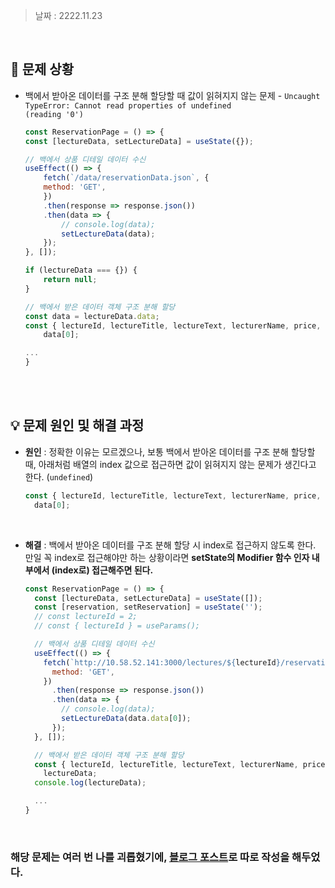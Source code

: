 > 날짜 : 2222.11.23

<br />

## 🚨 문제 상황

- 백에서 받아온 데이터를 구조 분해 할당할 때 값이 읽혀지지 않는 문제 - <code>Uncaught TypeError: Cannot read properties of undefined (reading '0')</code>

  ```js
  const ReservationPage = () => {
  const [lectureData, setLectureData] = useState({});

  // 백에서 상품 디테일 데이터 수신
  useEffect(() => {
      fetch(`/data/reservationData.json`, {
      method: 'GET',
      })
      .then(response => response.json())
      .then(data => {
          // console.log(data);
          setLectureData(data);
      });
  }, []);

  if (lectureData === {}) {
      return null;
  }

  // 백에서 받은 데이터 객체 구조 분해 할당
  const data = lectureData.data;
  const { lectureId, lectureTitle, lectureText, lecturerName, price, images } =
      data[0];

  ...
  }
  ```

<br /><br />

## 💡 문제 원인 및 해결 과정

- <strong>원인</strong> : 정확한 이유는 모르겠으나, 보통 백에서 받아온 데이터를 구조 분해 할당할 때, 아래처럼 배열의 index 값으로 접근하면 값이 읽혀지지 않는 문제가 생긴다고 한다. (<code>undefined</code>)

  ```js
  const { lectureId, lectureTitle, lectureText, lecturerName, price, images } =
    data[0];
  ```

<br />

- <strong>해결</strong> : 백에서 받아온 데이터를 구조 분해 할당 시 index로 접근하지 않도록 한다. 만일 꼭 index로 접근해야만 하는 상황이라면 <strong>setState의 Modifier 함수 인자 내부에서 (index로) 접근해주면 된다.</strong>

  ```js
  const ReservationPage = () => {
    const [lectureData, setLectureData] = useState([]);
    const [reservation, setReservation] = useState('');
    // const lectureId = 2;
    // const { lectureId } = useParams();

    // 백에서 상품 디테일 데이터 수신
    useEffect(() => {
      fetch(`http://10.58.52.141:3000/lectures/${lectureId}/reservations`, {
        method: 'GET',
      })
        .then(response => response.json())
        .then(data => {
          // console.log(data);
          setLectureData(data.data[0]);
        });
    }, []);

    // 백에서 받은 데이터 객체 구조 분해 할당
    const { lectureId, lectureTitle, lectureText, lecturerName, price, images } =
      lectureData;
    console.log(lectureData);

    ...
  }
  ```

<br />

### 해당 문제는 여러 번 나를 괴롭혔기에, <a href="https://sylagape1231.tistory.com/64">블로그 포스트</a>로 따로 작성을 해두었다.

<br /><br />
